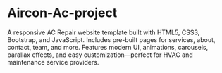 # Aircon-Ac-project
A responsive AC Repair website template built with HTML5, CSS3, Bootstrap, and JavaScript. Includes pre-built pages for services, about, contact, team, and more. Features modern UI, animations, carousels, parallax effects, and easy customization—perfect for HVAC and maintenance service providers.

